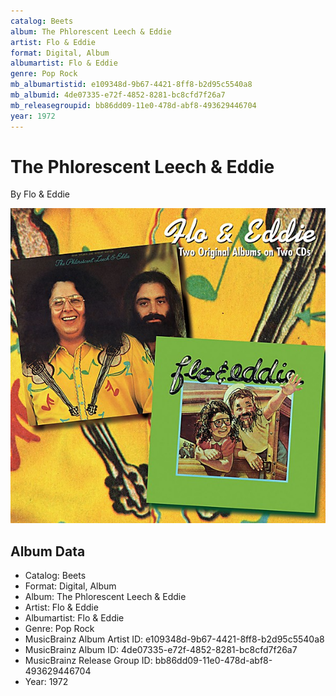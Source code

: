 ```yaml
---
catalog: Beets
album: The Phlorescent Leech & Eddie
artist: Flo & Eddie
format: Digital, Album
albumartist: Flo & Eddie
genre: Pop Rock
mb_albumartistid: e109348d-9b67-4421-8ff8-b2d95c5540a8
mb_albumid: 4de07335-e72f-4852-8281-bc8cfd7f26a7
mb_releasegroupid: bb86dd09-11e0-478d-abf8-493629446704
year: 1972
---
```


# The Phlorescent Leech & Eddie

By Flo & Eddie

![](../../assets/beetscovers/Flo_and_Eddie-The_Phlorescent_Leech_and_Eddie.jpg)

## Album Data

- Catalog: Beets
- Format: Digital, Album
- Album: The Phlorescent Leech & Eddie
- Artist: Flo & Eddie
- Albumartist: Flo & Eddie
- Genre: Pop Rock
- MusicBrainz Album Artist ID: e109348d-9b67-4421-8ff8-b2d95c5540a8
- MusicBrainz Album ID: 4de07335-e72f-4852-8281-bc8cfd7f26a7
- MusicBrainz Release Group ID: bb86dd09-11e0-478d-abf8-493629446704
- Year: 1972

